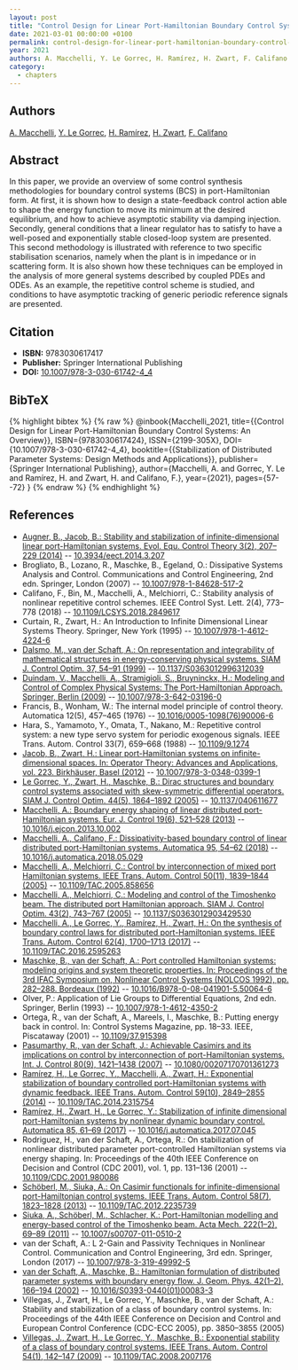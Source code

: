 ```yaml
---
layout: post
title: "Control Design for Linear Port-Hamiltonian Boundary Control Systems: An Overview"
date: 2021-03-01 00:00:00 +0100
permalink: control-design-for-linear-port-hamiltonian-boundary-control-systems-an-overview
year: 2021
authors: A. Macchelli, Y. Le Gorrec, H. Ramírez, H. Zwart, F. Califano
category:
  - chapters
---
```

 
## Authors
[A. Macchelli](authors/alessandro_macchelli), [Y. Le Gorrec](authors/yann_le_gorrec), [H. Ramírez](authors/hector_ramirez), [H. Zwart](authors/hans_zwart), [F. Califano](authors/federico_califano)
 
## Abstract
In this paper, we provide an overview of some control synthesis methodologies for boundary control systems (BCS) in port-Hamiltonian form. At first, it is shown how to design a state-feedback control action able to shape the energy function to move its minimum at the desired equilibrium, and how to achieve asymptotic stability via damping injection. Secondly, general conditions that a linear regulator has to satisfy to have a well-posed and exponentially stable closed-loop system are presented. This second methodology is illustrated with reference to two specific stabilisation scenarios, namely when the plant is in impedance or in scattering form. It is also shown how these techniques can be employed in the analysis of more general systems described by coupled PDEs and ODEs. As an example, the repetitive control scheme is studied, and conditions to have asymptotic tracking of generic periodic reference signals are presented.
 
## Citation
- **ISBN:** 9783030617417
- **Publisher:** Springer International Publishing
- **DOI:** [10.1007/978-3-030-61742-4_4](https://doi.org/10.1007/978-3-030-61742-4_4)
 
## BibTeX
{% highlight bibtex %}
{% raw %}
@inbook{Macchelli_2021,
  title={{Control Design for Linear Port-Hamiltonian Boundary Control Systems: An Overview}},
  ISBN={9783030617424},
  ISSN={2199-305X},
  DOI={10.1007/978-3-030-61742-4_4},
  booktitle={{Stabilization of Distributed Parameter Systems: Design Methods and Applications}},
  publisher={Springer International Publishing},
  author={Macchelli, A. and Gorrec, Y. Le and Ramírez, H. and Zwart, H. and Califano, F.},
  year={2021},
  pages={57--72}
}
{% endraw %}
{% endhighlight %}
 
## References
- [Augner, B., Jacob, B.: Stability and stabilization of infinite-dimensional linear port-Hamiltonian systems. Evol. Equ. Control Theory 3(2), 207–229 (2014)](stability-and-stabilization-of-infinite-dimensional-linear-port-hamiltonian-systems) -- [10.3934/eect.2014.3.207](https://doi.org/10.3934/eect.2014.3.207)
- Brogliato, B., Lozano, R., Maschke, B., Egeland, O.: Dissipative Systems Analysis and Control. Communications and Control Engineering, 2nd edn. Springer, London (2007) -- [10.1007/978-1-84628-517-2](https://doi.org/10.1007/978-1-84628-517-2)
- Califano, F., Bin, M., Macchelli, A., Melchiorri, C.: Stability analysis of nonlinear repetitive control schemes. IEEE Control Syst. Lett. 2(4), 773–778 (2018) -- [10.1109/LCSYS.2018.2849617](https://doi.org/10.1109/LCSYS.2018.2849617)
- Curtain, R., Zwart, H.: An Introduction to Infinite Dimensional Linear Systems Theory. Springer, New York (1995) -- [10.1007/978-1-4612-4224-6](https://doi.org/10.1007/978-1-4612-4224-6)
- [Dalsmo, M., van der Schaft, A.: On representation and integrability of mathematical structures in energy-conserving physical systems. SIAM J. Control Optim. 37, 54–91 (1999)](on-representations-and-integrability-of-mathematical-structures-in-energy-conserving-physical-systems) -- [10.1137/S0363012996312039](https://doi.org/10.1137/S0363012996312039)
- [Duindam, V., Macchelli, A., Stramigioli, S., Bruyninckx, H.: Modeling and Control of Complex Physical Systems: The Port-Hamiltonian Approach. Springer, Berlin (2009)](modeling-and-control-of-complex-physical-systems) -- [10.1007/978-3-642-03196-0](https://doi.org/10.1007/978-3-642-03196-0)
- Francis, B., Wonham, W.: The internal model principle of control theory. Automatica 12(5), 457–465 (1976) -- [10.1016/0005-1098(76)90006-6](https://doi.org/10.1016/0005-1098(76)90006-6)
- Hara, S., Yamamoto, Y., Omata, T., Nakano, M.: Repetitive control system: a new type servo system for periodic exogenous signals. IEEE Trans. Autom. Control 33(7), 659–668 (1988) -- [10.1109/9.1274](https://doi.org/10.1109/9.1274)
- [Jacob, B., Zwart, H.: Linear port-Hamiltonian systems on infinite-dimensional spaces. In: Operator Theory: Advances and Applications, vol. 223. Birkhäuser, Basel (2012)](linear-port-hamiltonian-systems-on-infinite-dimensional-spaces) -- [10.1007/978-3-0348-0399-1](https://doi.org/10.1007/978-3-0348-0399-1)
- [Le Gorrec, Y., Zwart, H., Maschke, B.: Dirac structures and boundary control systems associated with skew-symmetric differential operators. SIAM J. Control Optim. 44(5), 1864–1892 (2005)](dirac-structures-and-boundary-control-systems-associated-with-skew-symmetric-differential-operators) -- [10.1137/040611677](https://doi.org/10.1137/040611677)
- [Macchelli, A.: Boundary energy shaping of linear distributed port-Hamiltonian systems. Eur. J. Control 19(6), 521–528 (2013)](boundary-energy-shaping-of-linear-distributed-port-hamiltonian-systems) -- [10.1016/j.ejcon.2013.10.002](https://doi.org/10.1016/j.ejcon.2013.10.002)
- [Macchelli, A., Califano, F.: Dissipativity-based boundary control of linear distributed port-Hamiltonian systems. Automatica 95, 54–62 (2018)](dissipativity-based-boundary-control-of-linear-distributed-port-hamiltonian-systems) -- [10.1016/j.automatica.2018.05.029](https://doi.org/10.1016/j.automatica.2018.05.029)
- [Macchelli, A., Melchiorri, C.: Control by interconnection of mixed port Hamiltonian systems. IEEE Trans. Autom. Control 50(11), 1839–1844 (2005)](control-by-interconnection-of-mixed-port-hamiltonian-systems) -- [10.1109/TAC.2005.858656](https://doi.org/10.1109/TAC.2005.858656)
- [Macchelli, A., Melchiorri, C.: Modeling and control of the Timoshenko beam. The distributed port Hamiltonian approach. SIAM J. Control Optim. 43(2), 743–767 (2005)](modeling-and-control-of-the-timoshenko-beam-the-distributed-port-hamiltonian-approach) -- [10.1137/S0363012903429530](https://doi.org/10.1137/S0363012903429530)
- [Macchelli, A., Le Gorrec, Y., Ramírez, H., Zwart, H.: On the synthesis of boundary control laws for distributed port-Hamiltonian systems. IEEE Trans. Autom. Control 62(4), 1700–1713 (2017)](on-the-synthesis-of-boundary-control-laws-for-distributed-port-hamiltonian-systems) -- [10.1109/TAC.2016.2595263](https://doi.org/10.1109/TAC.2016.2595263)
- [Maschke, B., van der Schaft, A.: Port controlled Hamiltonian systems: modeling origins and system theoretic properties. In: Proceedings of the 3rd IFAC Symposium on, Nonlinear Control Systems (NOLCOS 1992), pp. 282–288. Bordeaux (1992)](port-controlled-hamiltonian-systems-modelling-origins-and-systemtheoretic-properties-93) -- [10.1016/B978-0-08-041901-5.50064-6](https://doi.org/10.1016/B978-0-08-041901-5.50064-6)
- Olver, P.: Application of Lie Groups to Differential Equations, 2nd edn. Springer, Berlin (1993) -- [10.1007/978-1-4612-4350-2](https://doi.org/10.1007/978-1-4612-4350-2)
- Ortega, R., van der Schaft, A., Mareels, I., Maschke, B.: Putting energy back in control. In: Control Systems Magazine, pp. 18–33. IEEE, Piscataway (2001) -- [10.1109/37.915398](https://doi.org/10.1109/37.915398)
- [Pasumarthy, R., van der Schaft, J.: Achievable Casimirs and its implications on control by interconnection of port-Hamiltonian systems. Int. J. Control 80(9), 1421–1438 (2007)](achievable-casimirs-and-its-implications-on-control-of-port-hamiltonian-systems) -- [10.1080/00207170701361273](https://doi.org/10.1080/00207170701361273)
- [Ramírez, H., Le Gorrec, Y., Macchelli, A., Zwart, H.: Exponential stabilization of boundary controlled port-Hamiltonian systems with dynamic feedback. IEEE Trans. Autom. Control 59(10), 2849–2855 (2014)](exponential-stabilization-of-boundary-controlled-port-hamiltonian-systems-with-dynamic-feedback) -- [10.1109/TAC.2014.2315754](https://doi.org/10.1109/TAC.2014.2315754)
- [Ramírez, H., Zwart, H., Le Gorrec, Y.: Stabilization of infinite dimensional port-Hamiltonian systems by nonlinear dynamic boundary control. Automatica 85, 61–69 (2017)](stabilization-of-infinite-dimensional-port-hamiltonian-systems-by-nonlinear-dynamic-boundary-control) -- [10.1016/j.automatica.2017.07.045](https://doi.org/10.1016/j.automatica.2017.07.045)
- Rodriguez, H., van der Schaft, A., Ortega, R.: On stabilization of nonlinear distributed parameter port-controlled Hamiltonian systems via energy shaping. In: Proceedings of the 40th IEEE Conference on Decision and Control (CDC 2001), vol. 1, pp. 131–136 (2001) -- [10.1109/CDC.2001.980086](https://doi.org/10.1109/CDC.2001.980086)
- [Schöberl, M., Siuka, A.: On Casimir functionals for infinite-dimensional port-Hamiltonian control systems. IEEE Trans. Autom. Control 58(7), 1823–1828 (2013)](on-casimir-functionals-for-infinite-dimensional-port-hamiltonian-control-systems) -- [10.1109/TAC.2012.2235739](https://doi.org/10.1109/TAC.2012.2235739)
- [Siuka, A., Schöberl, M., Schlacher, K.: Port-Hamiltonian modelling and energy-based control of the Timoshenko beam. Acta Mech. 222(1–2), 69–89 (2011)](port-hamiltonian-modelling-and-energy-based-control-of-the-timoshenko-beam) -- [10.1007/s00707-011-0510-2](https://doi.org/10.1007/s00707-011-0510-2)
- van der Schaft, A.: L 2-Gain and Passivity Techniques in Nonlinear Control. Communication and Control Engineering, 3rd edn. Springer, London (2017) -- [10.1007/978-3-319-49992-5](https://doi.org/10.1007/978-3-319-49992-5)
- [van der Schaft, A., Maschke, B.: Hamiltonian formulation of distributed parameter systems with boundary energy flow. J. Geom. Phys. 42(1–2), 166–194 (2002)](hamiltonian-formulation-of-distributed-parameter-systems-with-boundary-energy-flow) -- [10.1016/S0393-0440(01)00083-3](https://doi.org/10.1016/S0393-0440(01)00083-3)
- Villegas, J., Zwart, H., Le Gorrec, Y., Maschke, B., van der Schaft, A.: Stability and stabilization of a class of boundary control systems. In: Proceedings of the 44th IEEE Conference on Decision and Control and European Control Conference (CDC-ECC 2005), pp. 3850–3855 (2005)
- [Villegas, J., Zwart, H., Le Gorrec, Y., Maschke, B.: Exponential stability of a class of boundary control systems. IEEE Trans. Autom. Control 54(1), 142–147 (2009)](exponential-stability-of-a-class-of-boundary-control-systems) -- [10.1109/TAC.2008.2007176](https://doi.org/10.1109/TAC.2008.2007176)

